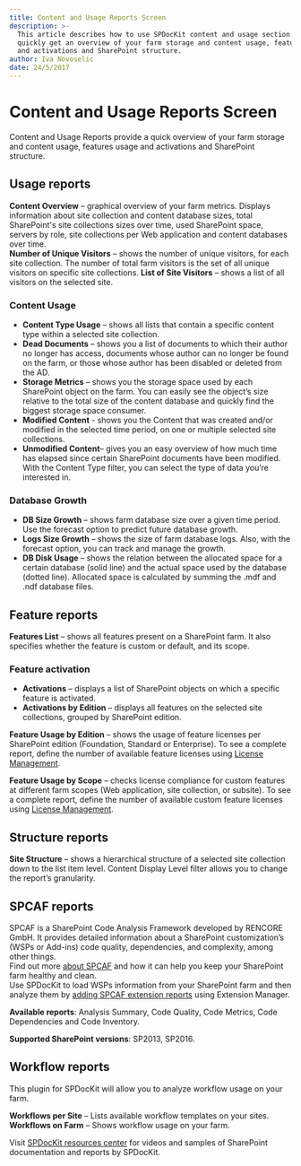 ```yaml
---
title: Content and Usage Reports Screen
description: >-
  This article describes how to use SPDocKit content and usage section to
  quickly get an overview of your farm storage and content usage, features usage
  and activations and SharePoint structure.
author: Iva Novoselic
date: 24/5/2017
---
```


# Content and Usage Reports Screen

Content and Usage Reports provide a quick overview of your farm storage and content usage, features usage and activations and SharePoint structure.

## Usage reports

**Content Overview** – graphical overview of your farm metrics. Displays information about site collection and content database sizes, total SharePoint's site collections sizes over time, used SharePoint space, servers by role, site collections per Web application and content databases over time.  
**Number of Unique Visitors** – shows the number of unique visitors, for each site collection. The number of total farm visitors is the set of all unique visitors on specific site collections. **List of Site Visitors** – shows a list of all visitors on the selected site.

### Content Usage

* **Content Type Usage** – shows all lists that contain a specific content type within a selected site collection.  
* **Dead Documents** – shows you a list of documents to which their author no longer has access, documents whose author can no longer be found on the farm, or those whose author has been disabled or deleted from the AD.  
* **Storage Metrics** – shows you the storage space used by each SharePoint object on the farm. You can easily see the object’s size relative to the total size of the content database and quickly find the biggest storage space consumer.  
* **Modified Content** - shows you the Content that was created and/or modified in the selected time period, on one or multiple selected site collections. 
* **Unmodified Content**– gives you an easy overview of how much time has elapsed since certain SharePoint documents have been modified. With the Content Type filter, you can select the type of data you’re interested in.

### Database Growth

* **DB Size Growth** – shows farm database size over a given time period. Use the forecast option to predict future database growth.
* **Logs Size Growth** – shows the size of farm database logs. Also, with the forecast option, you can track and manage the growth.
* **DB Disk Usage** – shows the relation between the allocated space for a certain database \(solid line\) and the actual space used by the database \(dotted line\). Allocated space is calculated by summing the .mdf and .ndf database files.

## Feature reports

**Features List** – shows all features present on a SharePoint farm. It also specifies whether the feature is custom or default, and its scope.

### Feature activation

* **Activations** – displays a list of SharePoint objects on which a specific feature is activated.
* **Activations by Edition** – displays all features on the selected site collections, grouped by SharePoint edition.  

**Feature Usage by Edition** – shows the usage of feature licenses per SharePoint edition \(Foundation, Standard or Enterprise\). To see a complete report, define the number of available feature licenses using [License Management](backstage-screen/license-management.md).

**Feature Usage by Scope** – checks license compliance for custom features at different farm scopes \(Web application, site collection, or subsite\). To see a complete report, define the number of available custom feature licenses using [License Management](backstage-screen/license-management.md).

## Structure reports

**Site Structure** – shows a hierarchical structure of a selected site collection down to the list item level. Content Display Level filter allows you to change the report’s granularity.

## SPCAF reports

SPCAF is a SharePoint Code Analysis Framework developed by RENCORE GmbH. It provides detailed information about a SharePoint customization’s \(WSPs or Add-ins\) code quality, dependencies, and complexity, among other things.  
Find out more [about SPCAF](https://www.spcaf.com/) and how it can help you keep your SharePoint farm healthy and clean.  
Use SPDocKit to load WSPs information from your SharePoint farm and then analyze them by [adding SPCAF extension reports](../how-to/reports/install-spdockit-extensions.md) using Extension Manager.

**Available reports**: Analysis Summary, Code Quality, Code Metrics, Code Dependencies and Code Inventory.

**Supported SharePoint versions**: SP2013, SP2016.

## Workflow reports

This plugin for SPDocKit will allow you to analyze workflow usage on your farm.

**Workflows per Site** – Lists available workflow templates on your sites.  
**Workflows on Farm** – Shows workflow usage on your farm.

Visit [SPDocKit resources center](https://www.spdockit.com/resources/reports) for videos and samples of SharePoint documentation and reports by SPDocKit.


